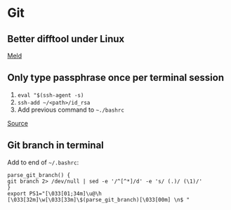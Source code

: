 # Git

## Better difftool under Linux
[Meld](https://meldmerge.org/)

## Only type passphrase once per terminal session
1. `eval "$(ssh-agent -s)`
2. `ssh-add ~/<path>/id_rsa`
3. Add previous command to `~./bashrc`

[Source](https://linuxkamarada.com/en/2019/07/14/using-git-with-ssh-keys/)

## Git branch in terminal
Add to end of `~/.bashrc`:
```
parse_git_branch() {
git branch 2> /dev/null | sed -e '/^[^*]/d' -e 's/ (.)/ (\1)/'
}
export PS1="[\033[01;34m]\u@\h [\033[32m]\w[\033[33m]\$(parse_git_branch)[\033[00m] \n$ "
```
